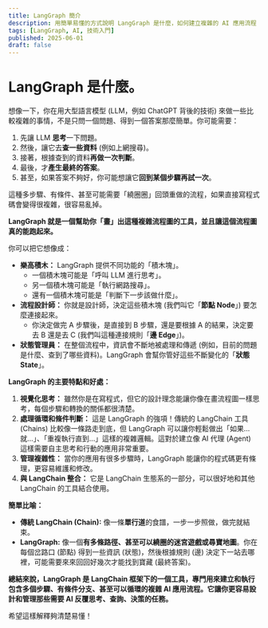```yaml
---
title: LangGraph 簡介
description: 用簡單易懂的方式說明 LangGraph 是什麼，如何建立複雜的 AI 應用流程
tags: [LangGraph, AI, 技術入門]
published: 2025-06-01
draft: false
---
```


# LangGraph 是什麼。

想像一下，你在用大型語言模型 (LLM，例如 ChatGPT 背後的技術) 來做一些比較複雜的事情，不是只問一個問題、得到一個答案那麼簡單。你可能需要：

1. 先讓 LLM **思考**一下問題。
2. 然後，讓它去**查一些資料** (例如上網搜尋)。
3. 接著，根據查到的資料**再做一次判斷**。
4. 最後，才**產生最終的答案**。
5. 甚至，如果答案不夠好，你可能想讓它**回到某個步驟再試一次**。

這種多步驟、有條件、甚至可能需要「繞圈圈」回頭重做的流程，如果直接寫程式碼會變得很複雜，很容易亂掉。

**LangGraph 就是一個幫助你「畫」出這種複雜流程圖的工具，並且讓這個流程圖真的能跑起來。**

你可以把它想像成：

- **樂高積木：** LangGraph 提供不同功能的「積木塊」。
    - 一個積木塊可能是「呼叫 LLM 進行思考」。
    - 另一個積木塊可能是「執行網路搜尋」。
    - 還有一個積木塊可能是「判斷下一步該做什麼」。
- **流程設計師：** 你就是設計師，決定這些積木塊 (我們叫它「**節點 Node**」) 要怎麼連接起來。
    - 你決定做完 A 步驟後，是直接到 B 步驟，還是要根據 A 的結果，決定要去 B 還是去 C (我們叫這種連接規則「**邊 Edge**」)。
- **狀態管理員：** 在整個流程中，資訊會不斷地被處理和傳遞 (例如，目前的問題是什麼、查到了哪些資料)。LangGraph 會幫你管好這些不斷變化的「**狀態 State**」。

**LangGraph 的主要特點和好處：**

1. **視覺化思考：** 雖然你是在寫程式，但它的設計理念能讓你像在畫流程圖一樣思考，每個步驟和轉換的關係都很清楚。
2. **處理循環和條件判斷：** 這是 LangGraph 的強項！傳統的 LangChain 工具 (Chains) 比較像一條路走到底，但 LangGraph 可以讓你輕鬆做出「如果...就...」、「重複執行直到...」這樣的複雜邏輯。這對於建立像 AI 代理 (Agent) 這樣需要自主思考和行動的應用非常重要。
3. **管理複雜性：** 當你的應用有很多步驟時，LangGraph 能讓你的程式碼更有條理，更容易維護和修改。
4. **與 LangChain 整合：** 它是 LangChain 生態系的一部分，可以很好地和其他 LangChain 的工具結合使用。

**簡單比喻：**

- **傳統 LangChain (Chain):** 像一條**單行道**的食譜，一步一步照做，做完就結束。
- **LangGraph:** 像一個**有多條路徑、甚至可以繞圈的迷宮遊戲或尋寶地圖**。你在每個岔路口 (節點) 得到一些資訊 (狀態)，然後根據規則 (邊) 決定下一站去哪裡，可能需要來來回回好幾次才能找到寶藏 (最終答案)。

**總結來說，LangGraph 是 LangChain 框架下的一個工具，專門用來建立和執行包含多個步驟、有條件分支、甚至可以循環的複雜 AI 應用流程。它讓你更容易設計和管理那些需要 AI 反覆思考、查詢、決策的任務。**

希望這樣解釋夠清楚易懂！